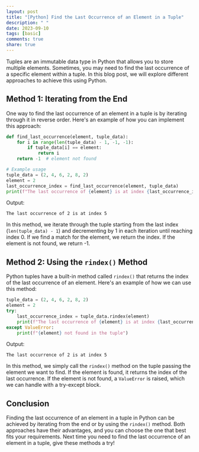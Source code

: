 ```yaml
---
layout: post
title: "[Python] Find the Last Occurrence of an Element in a Tuple"
description: " "
date: 2023-09-10
tags: [basic]
comments: true
share: true
---
```


Tuples are an immutable data type in Python that allows you to store multiple elements. Sometimes, you may need to find the last occurrence of a specific element within a tuple. In this blog post, we will explore different approaches to achieve this using Python.

## Method 1: Iterating from the End

One way to find the last occurrence of an element in a tuple is by iterating through it in reverse order. Here's an example of how you can implement this approach:

```python
def find_last_occurrence(element, tuple_data):
    for i in range(len(tuple_data) - 1, -1, -1):
        if tuple_data[i] == element:
            return i
    return -1  # element not found

# Example usage
tuple_data = (2, 4, 6, 2, 8, 2)
element = 2
last_occurrence_index = find_last_occurrence(element, tuple_data)
print(f"The last occurrence of {element} is at index {last_occurrence_index}")
```

Output:
```
The last occurrence of 2 is at index 5
```

In this method, we iterate through the tuple starting from the last index (`len(tuple_data) - 1`) and decrementing by 1 in each iteration until reaching index 0. If we find a match for the element, we return the index. If the element is not found, we return -1.

## Method 2: Using the `rindex()` Method

Python tuples have a built-in method called `rindex()` that returns the index of the last occurrence of an element. Here's an example of how we can use this method:

```python
tuple_data = (2, 4, 6, 2, 8, 2)
element = 2
try:
    last_occurrence_index = tuple_data.rindex(element)
    print(f"The last occurrence of {element} is at index {last_occurrence_index}")
except ValueError:
    print(f"{element} not found in the tuple")
```

Output:
```
The last occurrence of 2 is at index 5
```

In this method, we simply call the `rindex()` method on the tuple passing the element we want to find. If the element is found, it returns the index of the last occurrence. If the element is not found, a `ValueError` is raised, which we can handle with a try-except block.

## Conclusion

Finding the last occurrence of an element in a tuple in Python can be achieved by iterating from the end or by using the `rindex()` method. Both approaches have their advantages, and you can choose the one that best fits your requirements. Next time you need to find the last occurrence of an element in a tuple, give these methods a try!